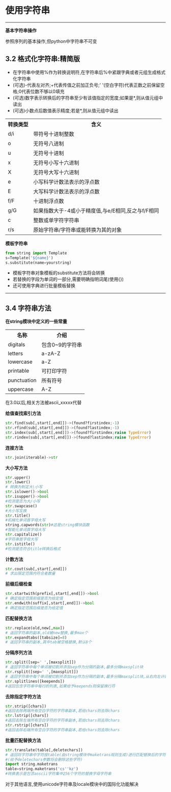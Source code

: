 # 使用字符串

---

**基本字符串操作**

参照序列的基本操作,但python中字符串不可变

## 3.2 格式化字符串:精简版

- 在字符串中使用\%作为转换说明符,在字符串后\%中紧跟字典或者元组生成格式化字符串
- (可选)\-代表左对齐;\+代表传值之前加正负号;' '(空白字符)代表正数之前保留空格;0代表位数不够以0填充
- (可选)数字表示转换后的字符串至少有该值指定的宽度;如果是\*,则从值元组中读出
- (可选)小数点后数值表示精度;若是\*,则从值元组中读出

<table>
<tr>
    <th>转换类型</th>
    <th>含义</th>
</tr>
<tr>
    <td>d/i</td>
    <td>带符号十进制整数</td>
</tr>
<tr>
    <td>o</td>
    <td>无符号八进制</td>
</tr>
<tr>
    <td>u</td>
    <td>无符号十进制</td>
</tr>
<tr>
    <td>x</td>
    <td>无符号小写十六进制</td>
</tr>
<tr>
    <td>X</td>
    <td>无符号大写十六进制</td>
</tr>
<tr>
    <td>e</td>
    <td>小写科学计数法表示的浮点数</td>
</tr>
<tr>
    <td>E</td>
    <td>大写科学计数法表示的浮点数</td>
</tr>
<tr>
    <td>f/F</td>
    <td>十进制浮点数</td>
</tr>
<tr>
    <td>g/G</td>
    <td>如果指数大于-4或小于精度值,与e/E相同,反之与f/F相同</td>
</tr>
<tr>
    <td>c</td>
    <td>整数或单字符字符串</td>
</tr>
<tr>
    <td>r/s</td>
    <td>原始字符串/字符串或能转换为其的对象</td>
</tr>
</table>

**模板字符串**

```python
from string import Template
s=Template('${name}')
s.substitute(name=yourstring)
```

- 模板字符串对象模板的substitute方法将会转换
- 若替换的字段为单词的一部分,需要明确指明词尾(使用{})
- 还可使用字典进行批量模板替换

---

## 3.4 字符串方法

**在string模块中定义的一些常量**

<table>
<tr>
    <th>名称</th>
    <th>介绍</th>
</tr>
<tr>
    <td>digitals</td>
    <td>包含0~9的字符串</td>
</tr>
    <td>letters</td>
    <td>a-zA-Z</td>
<tr>
    <td>lowercase</td>
    <td>a-Z</td>
</tr>
<tr>
    <td>printable</td>
    <td>可打印字符</td>
</tr><tr>
    <td>punctuation</td>
    <td>所有符号</td>
</tr>
<tr>
    <td>uppercase</td>
    <td>A-Z</td>
</tr>
</table>

在3.0以后,相关方法被ascii_xxxxx代替

**给值查找索引方法**

```python
str.find(sub[,start[,end]])->(found?firstindex;-1)
str.rfind(sub[,start[,end]])->(found?lastindex;-1)
str.index(sub[,start[,end]])->(found?firstindex;raise TypeError)
str.rindex(sub[,start[,end]])->(found?lastindex;raise TypeError)
```

**连接方法**

```python
str.join(iterable)->str
```

**大小写方法**

```python
str.upper()
str.lower()
# 转换为制定大\小写
str.islower()->bool
str.isupper()->bool
#检测是否为大/小写
str.swapcase()
#大小写互换
str.title()
#机械化单词首字母大写
string.capwords(str)#这是string模块函数
#智能化单词首字母大写
str.capitalize()
#字符串首字母大写
str.istitle()
#检测是否符合title转换后格式
```

**计数方法**

```python
str.cout(sub[,start[,end]])
# 求出限定范围内符合者数量
```

**前缀后缀检查**

```python
str.startwith(prefix[,start[,end]])->bool
# 确定指定范围前缀是否为给定值
str.endwith(suffix[,start[,end]])->bool
# 确定指定范围后缀是否为给定值
```

**匹配替换方法**

```python
str.replace(old,new[,max])
# 返回字符串的副本,old被new替换,最多max个
str.expandtabs([tabsize]=8)
# 返回字符串的副本,其中tab被空格替换,默认8个
```

**分隔序列方法**

```python
str.split([sep=' ',[maxsplit]])
# 返回字符串中每个单词被切割并添加sep作为分隔的副本,最多分隔maxsplit块
str.rsplit([sep=' ',[maxsplit]])
# 返回字符串中每个单词被切割并添加sep作为分隔的副本,最多分隔maxsplit块,从右向左计数
str.splitlines([keepends])
#返回包含字符串中每行的列表,如果给予keepends则保留换行符
```

**去除指定字符方法**

```python
str.strip([chars])
#返回去除两端所有空白字符的字符串副本,若给chars则去除chars
str.lstrip([chars])
#返回去除左端所有空白字符的字符串副本,若给chars则去除chars
str.rstrip([chars])
#返回去除右端所有空白字符的字符串副本,若给chars则去除chars
```

**批量匹配替换方法**

```python
str.translate(table[,deletechars])
# 返回将字符串中字符按table(由string模块中maketrans规则生成)进行匹配替换后的字符串
#(给予deletechars参数将会删除这些字符)
import string.maketrans
table=string.maketrans('cs''kz')
#转换表示是包含anscii字符集中256个字符的替换字母字符串
```

对于其他语言,使用unicode字符串及locale模块中的国际化功能解决

